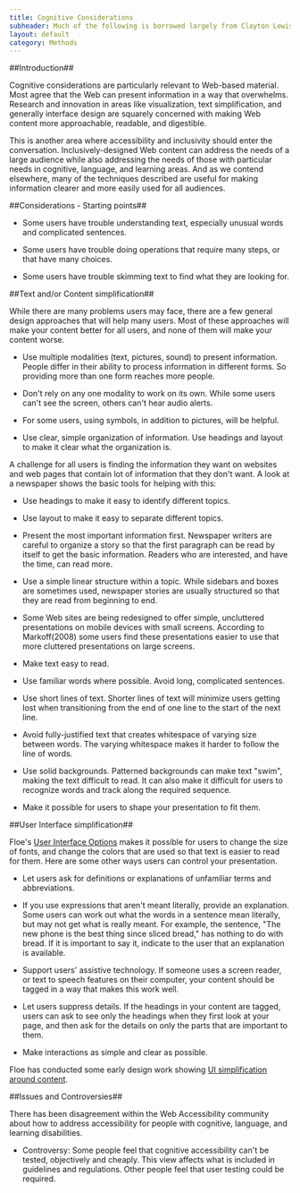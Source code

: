 ```yaml
---
title: Cognitive Considerations
subheader: Much of the following is borrowed largely from Clayton Lewis (http://spot.colorado.edu/~clayton/)
layout: default
category: Methods
---
```



##Introduction##

Cognitive considerations are particularly relevant to Web-based material. Most agree that the Web can present information in a way that overwhelms. Research and innovation in areas like visualization, text simplification, and generally interface design are squarely concerned with making Web content more approachable, readable, and digestible.

This is another area where accessibility and inclusivity should enter the conversation. Inclusively-designed Web content can address the needs of a large audience while also addressing the needs of those with particular needs in cognitive, language, and learning areas. And as we contend elsewhere, many of the techniques described are useful for making information clearer and more easily used for all audiences.

##Considerations - Starting points##

* Some users have trouble understanding text, especially unusual words and complicated sentences.

* Some users have trouble doing operations that require many steps, or that have many choices.

* Some users have trouble skimming text to find what they are looking for.

##Text and/or Content simplification##

While there are many problems users may face, there are a few general design approaches that will help many users. Most of these approaches will make your content better for all users, and none of them will make your content worse.

* Use multiple modalities (text, pictures, sound) to present information. People differ in their ability to process information in different forms. So providing more than one form reaches more people.

* Don't rely on any one modality to work on its own. While some users can't see the screen, others can't hear audio alerts.

* For some users, using symbols, in addition to pictures, will be helpful.

* Use clear, simple organization of information. Use headings and layout to make it clear what the organization is.

A challenge for all users is finding the information they want on websites and web pages that contain  lot of information that they don't want. A look at a newspaper shows the basic tools for helping with this:

* Use headings to make it easy to identify different topics.

* Use layout to make it easy to separate different topics.

* Present the most important information first. Newspaper writers are careful to organize a story so that the first paragraph can be read by itself to get the basic information. Readers who are interested, and have the time, can read more.

* Use a simple linear structure within a topic. While sidebars and boxes are sometimes used, newspaper stories are usually structured so that they are read from beginning to end.

* Some Web sites are being redesigned to offer simple, uncluttered presentations on mobile devices with small screens. According to Markoff(2008) some users find these presentations easier to use that more cluttered presentations on large screens.

* Make text easy to read.

* Use familiar words where possible. Avoid long, complicated sentences.

* Use short lines of text. Shorter lines of text will minimize users getting lost when transitioning from the end of one line to the start of the next line.

* Avoid fully-justified text that creates whitespace of varying size between words. The varying whitespace makes it harder to follow the line of words.

* Use solid backgrounds. Patterned backgrounds can make text "swim", making the text difficult to read. It can also make it difficult for users to recognize words and track along the required sequence.

* Make it possible for users to shape your presentation to fit them.

##User Interface simplification##

Floe's <a href="http://wiki.fluidproject.org/pages/viewpage.action?pageId=29959408" class="link-external">User Interface Options</a> makes it possible for users to change the size of fonts, and change the colors that are used so that text is easier to read for them. Here are some other ways users can control your presentation.

* Let users ask for definitions or explanations of unfamiliar terms and abbreviations.

* If you use expressions that aren't meant literally, provide an explanation. Some users can work out what the words in a sentence mean literally, but may not get what is really meant. For example, the sentence, "The new phone is the best thing since sliced bread," has nothing to do with bread. If it is important to say it, indicate to the user that an explanation is available.

* Support users' assistive technology. If someone uses a screen reader, or text to speech features on their computer, your content should be tagged in a way that makes this work well.

* Let users suppress details. If the headings in your content are tagged, users can ask to see only the headings when they first look at your page, and then ask for the details on only the parts that are important to them.

* Make interactions as simple and clear as possible.

Floe has conducted some early design work showing <a href="http://wiki.fluidproject.org/display/fluid/%28Floe%29+Content+simplification+conceptualization" class="link-external">UI simplification around content</a>.

##Issues and Controversies##

There has been disagreement within the Web Accessibility community about how to address accessibility for people with cognitive, language, and learning disabilities.

* Controversy: Some people feel that cognitive accessibility can't be tested, objectively and cheaply. This view affects what is included in guidelines and regulations. Other people feel that user testing could be required.
